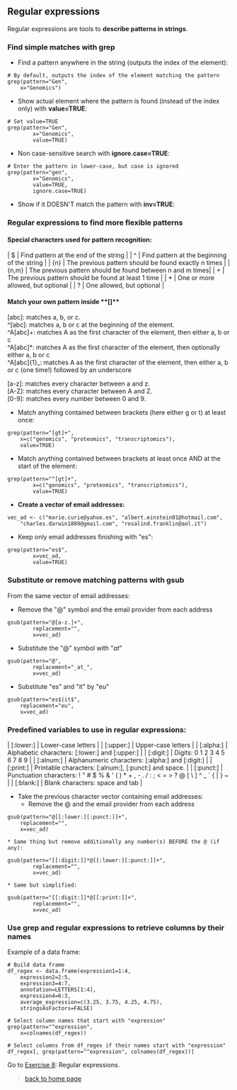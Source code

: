<h2>Regular expressions</h2>

Regular expressions are tools to **describe patterns in strings**.

<h3>Find simple matches with grep</h3>

* Find a pattern anywhere in the string (outputs the index of the element):

```{r}
# By default, outputs the index of the element matching the pattern
grep(pattern="Gen", 
	x="Genomics")
```

* Show actual element where the pattern is found (instead of the index only) with **value=TRUE**:

```{r}
# Set value=TRUE
grep(pattern="Gen",
        x="Genomics",
        value=TRUE)
```

* Non case-sensitive search with **ignore.case=TRUE**:

```{r}
# Enter the pattern in lower-case, but case is ignored
grep(pattern="gen",
        x="Genomics",
        value=TRUE,
        ignore.case=TRUE)
```

* Show if it DOESN'T match the pattern with **inv=TRUE**:

<h3>Regular expressions to find more flexible patterns</h3>

<h4>Special characters used for pattern recognition:</h4>

| $ | Find pattern at the end of the string |
| ^ | Find pattern at the beginning of the string |
| {n} | The previous pattern should be found exactly n times |
| {n,m} | The previous pattern should be found between n and m times|
| + | The previous pattern should be found at least 1 time |
| * | One or more allowed, but optional |
| ? | One allowed, but optional |

<h4>Match your own pattern inside **[]**</h4>

\[abc\]: matches a, b, or c.<br>
^\[abc\]: matches a, b or c at the beginning of the element.<br>
^A\[abc\]+: matches A as the first character of the element, then either a, b or c<br>
^A\[abc\]*: matches A as the first character of the element, then optionally either a, b or c<br>
^A\[abc\]{1}_: matches A as the first character of the element, then either a, b or c (one time!) followed by an underscore<br>

\[a-z\]: matches every character between a and z.<br>
\[A-Z\]: matches every character between A and Z.<br>
\[0-9\]: matches every number between 0 and 9.<br>


* Match anything contained between brackets (here either g or t) at least once:

```{r}
grep(pattern="[gt]+", 
	x=c("genomics", "proteomics", "transcriptomics"), 
	value=TRUE)
```

* Match anything contained between brackets at least once AND at the start of the element:

```{r}
grep(pattern="^[gt]+",
        x=c("genomics", "proteomics", "transcriptomics"),
        value=TRUE)
```

* **Create a vector of email addresses:**

```{r}
vec_ad <- c("marie.curie@yahoo.es", "albert.einstein01@hotmail.com", 
	"charles.darwin1809@gmail.com", "rosalind.franklin@aol.it")
```

* Keep only email addresses finishing with "es":

```{r}
grep(pattern="es$",
        x=vec_ad,
        value=TRUE)
```

<h3>Substitute or remove matching patterns with gsub</h3>

From the same vector of email addresses:

* Remove the "@" symbol and the email provider from each address

```{r}
gsub(pattern="@[a-z.]+",
        replacement="",
        x=vec_ad)
```

* Substitute the "@" symbol with "_at_"

```{r}
gsub(pattern="@",
        replacement="_at_",
        x=vec_ad)
```

* Substitute "es" and "it" by "eu"

```{r}
gsub(pattern="es$|it$", 
	replacement="eu", 
	x=vec_ad)
```

<h3>Predefined variables to use in regular expressions:</h3>

| [:lower:] | Lower-case letters |
| [:upper:] | Upper-case letters |
| [:alpha:] | Alphabetic characters: [:lower:] and [:upper:] |
| [:digit:] | Digits: 0 1 2 3 4 5 6 7 8 9 |
| [:alnum:] | Alphanumeric characters: [:alpha:] and [:digit:] |
| [:print:] | Printable characters: [:alnum:], [:punct:] and space. |
| [:punct:] | Punctuation characters: ! " # $ % & ' ( ) * + , - . / : ; < = > ? @ [ \ ] ^ _ ` { &#124; } ~ |
| [:blank:] | Blank characters: space and tab |


* Take the previous character vector containing email addresses:
	* Remove the @ and the email provider from each address
```{r}
gsub(pattern="@[[:lower:][:punct:]]+", 
	replacement="", 
	x=vec_ad)
```
	* Same thing but remove additionally any number(s) BEFORE the @ (if any):
```{r}
gsub(pattern="[[:digit:]]*@[[:lower:][:punct:]]+",
        replacement="",
        x=vec_ad)
```
	* Same but simplified:
```{r}
gsub(pattern="[[:digit:]]*@[[:print:]]+",
        replacement="",
        x=vec_ad)
```

<h3>Use grep and regular expressions to retrieve columns by their names</h3>

Example of a data frame:

```{r}
# Build data frame
df_regex <- data.frame(expression1=1:4, 
	expression2=2:5, 
	expression3=4:7, 
	annotation=LETTERS[1:4], 
	expression4=6:3, 
	average_expression=c(3.25, 3.75, 4.25, 4.75),
	stringsAsFactors=FALSE)

# Select column names that start with "expression"
grep(pattern="^expression", 
	x=colnames(df_regex))

# Select columns from df_regex if their names start with "expression"
df_regex[, grep(pattern="^expression", colnames(df_regex))]
```

Go to [Exercise 8](https://sbcrg.github.io/CRG_RIntroduction/exercise8): Regular expressions.
<br>

> [back to home page](https://sbcrg.github.io/CRG_RIntroduction)

